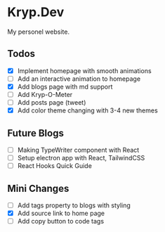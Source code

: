 # Kryp.Dev

My personel website.

## Todos

- [x] Implement homepage with smooth animations
- [ ] Add an interactive animation to homepage
- [x] Add blogs page with md support
- [ ] Add Kryp-O-Meter
- [ ] Add posts page (tweet)
- [x] Add color theme changing with 3-4 new themes

## Future Blogs

- [ ] Making TypeWriter component with React 
- [ ] Setup electron app with React, TailwindCSS
- [ ] React Hooks Quick Guide

## Mini Changes

- [ ] Add tags property to blogs with styling
- [x] Add source link to home page
- [ ] Add copy button to code tags